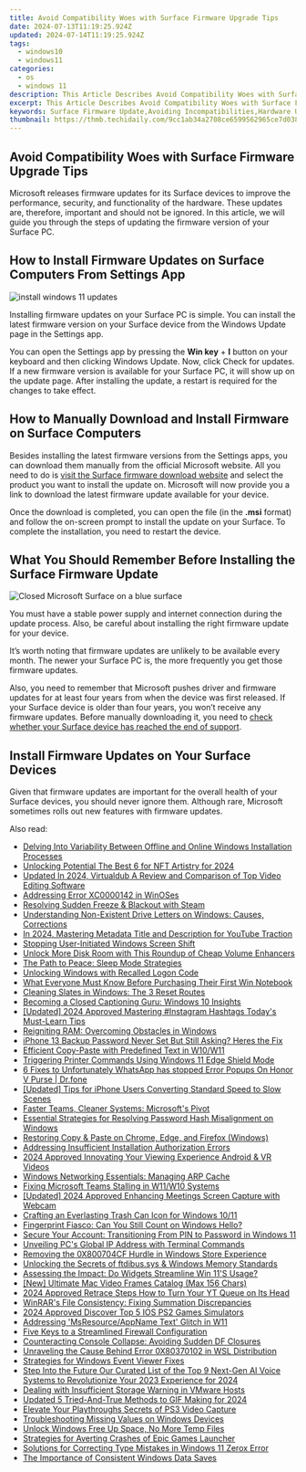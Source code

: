 ```yaml
---
title: Avoid Compatibility Woes with Surface Firmware Upgrade Tips
date: 2024-07-13T11:19:25.924Z
updated: 2024-07-14T11:19:25.924Z
tags:
  - windows10
  - windows11
categories:
  - os
  - windows 11
description: This Article Describes Avoid Compatibility Woes with Surface Firmware Upgrade Tips
excerpt: This Article Describes Avoid Compatibility Woes with Surface Firmware Upgrade Tips
keywords: Surface Firmware Update,Avoiding Incompatibilities,Hardware Upgrades,Tech Support Tips,Device Compatibility Guide,Microsoft Surface Fixes,Latest Firmware Trends
thumbnail: https://thmb.techidaily.com/9cc1ab34a2708ce6599562965ce7d038d6461c86c7f5043e45b0cca41d824dbd.jpg
---
```


## Avoid Compatibility Woes with Surface Firmware Upgrade Tips

 Microsoft releases firmware updates for its Surface devices to improve the performance, security, and functionality of the hardware. These updates are, therefore, important and should not be ignored. In this article, we will guide you through the steps of updating the firmware version of your Surface PC.

## How to Install Firmware Updates on Surface Computers From Settings App

![install windows 11 updates](https://static1.makeuseofimages.com/wordpress/wp-content/uploads/2022/11/install-windows-11-updates.jpg)

 Installing firmware updates on your Surface PC is simple. You can install the latest firmware version on your Surface device from the Windows Update page in the Settings app.

 You can open the Settings app by pressing the **Win key** \+ **I** button on your keyboard and then clicking Windows Update. Now, click Check for updates. If a new firmware version is available for your Surface PC, it will show up on the update page. After installing the update, a restart is required for the changes to take effect.

## How to Manually Download and Install Firmware on Surface Computers

 Besides installing the latest firmware versions from the Settings apps, you can download them manually from the official Microsoft website. All you need to do is [visit the Surface firmware download website](https://support.microsoft.com/en-us/surface/download-drivers-and-firmware-for-surface-09bb2e09-2a4b-cb69-0951-078a7739e120#bkmk%5Fupdate-manually) and select the product you want to install the update on. Microsoft will now provide you a link to download the latest firmware update available for your device.

 Once the download is completed, you can open the file (in the **.msi** format) and follow the on-screen prompt to install the update on your Surface. To complete the installation, you need to restart the device.

## What You Should Remember Before Installing the Surface Firmware Update

![Closed Microsoft Surface on a blue surface](https://static1.makeuseofimages.com/wordpress/wp-content/uploads/2023/04/closed-microsoft-surface-on-a-blue-surface.jpg)

 You must have a stable power supply and internet connection during the update process. Also, be careful about installing the right firmware update for your device.

 It’s worth noting that firmware updates are unlikely to be available every month. The newer your Surface PC is, the more frequently you get those firmware updates.

 Also, you need to remember that Microsoft pushes driver and firmware updates for at least four years from when the device was first released. If your Surface device is older than four years, you won’t receive any firmware updates. Before manually downloading it, you need to [check whether your Surface device has reached the end of support](https://www.makeuseof.com/surface-end-of-support/).

## Install Firmware Updates on Your Surface Devices

 Given that firmware updates are important for the overall health of your Surface devices, you should never ignore them. Although rare, Microsoft sometimes rolls out new features with firmware updates.



<ins class="adsbygoogle"
      style="display:block"
      data-ad-client="ca-pub-7571918770474297"
      data-ad-slot="8358498916"
      data-ad-format="auto"
      data-full-width-responsive="true"></ins>
<span class="atpl-alsoreadstyle">Also read:</span>
<div><ul>
<li><a href="https://win11.techidaily.com/delving-into-variability-between-offline-and-online-windows-installation-processes/"><u>Delving Into Variability Between Offline and Online Windows Installation Processes</u></a></li>
<li><a href="https://some-skills.techidaily.com/unlocking-potential-the-best-6-for-nft-artistry-for-2024/"><u>Unlocking Potential  The Best 6 for NFT Artistry for 2024</u></a></li>
<li><a href="https://ai-video-apps.techidaily.com/updated-in-2024-virtualdub-a-review-and-comparison-of-top-video-editing-software/"><u>Updated In 2024, Virtualdub A Review and Comparison of Top Video Editing Software</u></a></li>
<li><a href="https://win11.techidaily.com/addressing-error-xc0000142-in-winoses/"><u>Addressing Error XC0000142 in WinOSes</u></a></li>
<li><a href="https://win11.techidaily.com/resolving-sudden-freeze-and-blackout-with-steam/"><u>Resolving Sudden Freeze & Blackout with Steam</u></a></li>
<li><a href="https://win11.techidaily.com/understanding-non-existent-drive-letters-on-windows-causes-corrections/"><u>Understanding Non-Existent Drive Letters on Windows: Causes, Corrections</u></a></li>
<li><a href="https://youtube-lab.techidaily.com/24-mastering-metadata-title-and-description-for-youtube-traction/"><u>In 2024, Mastering Metadata  Title and Description for YouTube Traction</u></a></li>
<li><a href="https://win11.techidaily.com/stopping-user-initiated-windows-screen-shift/"><u>Stopping User-Initiated Windows Screen Shift</u></a></li>
<li><a href="https://win11.techidaily.com/unlock-more-disk-room-with-this-roundup-of-cheap-volume-enhancers/"><u>Unlock More Disk Room with This Roundup of Cheap Volume Enhancers</u></a></li>
<li><a href="https://win11.techidaily.com/the-path-to-peace-sleep-mode-strategies/"><u>The Path to Peace: Sleep Mode Strategies</u></a></li>
<li><a href="https://win11.techidaily.com/unlocking-windows-with-recalled-logon-code/"><u>Unlocking Windows with Recalled Logon Code</u></a></li>
<li><a href="https://win11.techidaily.com/what-everyone-must-know-before-purchasing-their-first-win-notebook/"><u>What Everyone Must Know Before Purchasing Their First Win Notebook</u></a></li>
<li><a href="https://win11.techidaily.com/cleaning-slates-in-windows-the-3-reset-routes/"><u>Cleaning Slates in Windows: The 3 Reset Routes</u></a></li>
<li><a href="https://win11.techidaily.com/becoming-a-closed-captioning-guru-windows-10-insights/"><u>Becoming a Closed Captioning Guru: Windows 10 Insights</u></a></li>
<li><a href="https://instagram-video-recordings.techidaily.com/updated-2024-approved-mastering-instagram-hashtags-todays-must-learn-tips/"><u>[Updated] 2024 Approved  Mastering #Instagram Hashtags  Today's Must-Learn Tips</u></a></li>
<li><a href="https://win11.techidaily.com/reigniting-ram-overcoming-obstacles-in-windows/"><u>Reigniting RAM: Overcoming Obstacles in Windows</u></a></li>
<li><a href="https://ios-unlock.techidaily.com/iphone-13-backup-password-never-set-but-still-asking-heres-the-fix-by-drfone-ios/"><u>iPhone 13 Backup Password Never Set But Still Asking? Heres the Fix</u></a></li>
<li><a href="https://win11.techidaily.com/efficient-copy-paste-with-predefined-text-in-w10w11/"><u>Efficient Copy-Paste with Predefined Text in W10/W11</u></a></li>
<li><a href="https://win11.techidaily.com/triggering-printer-commands-using-windows-11-edge-shield-mode/"><u>Triggering Printer Commands Using Windows 11 Edge Shield Mode</u></a></li>
<li><a href="https://howto.techidaily.com/6-fixes-to-unfortunately-whatsapp-has-stopped-error-popups-on-honor-v-purse-drfone-by-drfone-fix-android-problems-fix-android-problems/"><u>6 Fixes to Unfortunately WhatsApp has stopped Error Popups On Honor V Purse | Dr.fone</u></a></li>
<li><a href="https://some-guidance.techidaily.com/updated-tips-for-iphone-users-converting-standard-speed-to-slow-scenes/"><u>[Updated] Tips for iPhone Users  Converting Standard Speed to Slow Scenes</u></a></li>
<li><a href="https://win11.techidaily.com/faster-teams-cleaner-systems-microsofts-pivot/"><u>Faster Teams, Cleaner Systems: Microsoft's Pivot</u></a></li>
<li><a href="https://win11.techidaily.com/essential-strategies-for-resolving-password-hash-misalignment-on-windows/"><u>Essential Strategies for Resolving Password Hash Misalignment on Windows</u></a></li>
<li><a href="https://win11.techidaily.com/restoring-copy-and-paste-on-chrome-edge-and-firefox-windows/"><u>Restoring Copy & Paste on Chrome, Edge, and Firefox (Windows)</u></a></li>
<li><a href="https://win11.techidaily.com/addressing-insufficient-installation-authorization-errors/"><u>Addressing Insufficient Installation Authorization Errors</u></a></li>
<li><a href="https://fox-http.techidaily.com/2024-approved-innovating-your-viewing-experience-android-and-vr-videos/"><u>2024 Approved  Innovating Your Viewing Experience  Android & VR Videos</u></a></li>
<li><a href="https://win11.techidaily.com/windows-networking-essentials-managing-arp-cache/"><u>Windows Networking Essentials: Managing ARP Cache</u></a></li>
<li><a href="https://win11.techidaily.com/fixing-microsoft-teams-stalling-in-w11w10-systems/"><u>Fixing Microsoft Teams Stalling in W11/W10 Systems</u></a></li>
<li><a href="https://screen-sharing-recording.techidaily.com/updated-2024-approved-enhancing-meetings-screen-capture-with-webcam/"><u>[Updated] 2024 Approved  Enhancing Meetings  Screen Capture with Webcam</u></a></li>
<li><a href="https://win11.techidaily.com/crafting-an-everlasting-trash-can-icon-for-windows-1011/"><u>Crafting an Everlasting Trash Can Icon for Windows 10/11</u></a></li>
<li><a href="https://win11.techidaily.com/fingerprint-fiasco-can-you-still-count-on-windows-hello/"><u>Fingerprint Fiasco: Can You Still Count on Windows Hello?</u></a></li>
<li><a href="https://win11.techidaily.com/secure-your-account-transitioning-from-pin-to-password-in-windows-11/"><u>Secure Your Account: Transitioning From PIN to Password in Windows 11</u></a></li>
<li><a href="https://win11.techidaily.com/unveiling-pcs-global-ip-address-with-terminal-commands/"><u>Unveiling PC's Global IP Address with Terminal Commands</u></a></li>
<li><a href="https://win11.techidaily.com/removing-the-0x800704cf-hurdle-in-windows-store-experience/"><u>Removing the 0X800704CF Hurdle in Windows Store Experience</u></a></li>
<li><a href="https://win11.techidaily.com/unlocking-the-secrets-of-ftdibussys-and-windows-memory-standards/"><u>Unlocking the Secrets of ftdibus.sys & Windows Memory Standards</u></a></li>
<li><a href="https://win11.techidaily.com/assessing-the-impact-do-widgets-streamline-win-11s-usage/"><u>Assessing the Impact: Do Widgets Streamline Win 11'S Usage?</u></a></li>
<li><a href="https://digital-screen-recording.techidaily.com/new-ultimate-mac-video-frames-catalog-max-156-chars/"><u>[New] Ultimate Mac Video Frames Catalog (Max 156 Chars)</u></a></li>
<li><a href="https://youtube-stream.techidaily.com/2024-approved-retrace-steps-how-to-turn-your-yt-queue-on-its-head/"><u>2024 Approved  Retrace Steps  How to Turn Your YT Queue on Its Head</u></a></li>
<li><a href="https://win11.techidaily.com/winrars-file-consistency-fixing-summation-discrepancies/"><u>WinRAR's File Consistency: Fixing Summation Discrepancies</u></a></li>
<li><a href="https://screen-capture.techidaily.com/2024-approved-discover-top-5-ios-ps2-games-simulators/"><u>2024 Approved  Discover Top 5 IOS PS2 Games Simulators</u></a></li>
<li><a href="https://win11.techidaily.com/addressing-msresourceappname-text-glitch-in-w11/"><u>Addressing 'MsResource/AppName Text' Glitch in W11</u></a></li>
<li><a href="https://win11.techidaily.com/five-keys-to-a-streamlined-firewall-configuration/"><u>Five Keys to a Streamlined Firewall Configuration</u></a></li>
<li><a href="https://win11.techidaily.com/counteracting-console-collapse-avoiding-sudden-df-closures/"><u>Counteracting Console Collapse: Avoiding Sudden DF Closures</u></a></li>
<li><a href="https://win11.techidaily.com/unraveling-the-cause-behind-error-0x80370102-in-wsl-distribution/"><u>Unraveling the Cause Behind Error 0X80370102 in WSL Distribution</u></a></li>
<li><a href="https://win11.techidaily.com/strategies-for-windows-event-viewer-fixes/"><u>Strategies for Windows Event Viewer Fixes</u></a></li>
<li><a href="https://audio-shaping.techidaily.com/step-into-the-future-our-curated-list-of-the-top-9-next-gen-ai-voice-systems-to-revolutionize-your-2023-experience-for-2024/"><u>Step Into the Future Our Curated List of the Top 9 Next-Gen AI Voice Systems to Revolutionize Your 2023 Experience for 2024</u></a></li>
<li><a href="https://win11.techidaily.com/dealing-with-insufficient-storage-warning-in-vmware-hosts/"><u>Dealing with Insufficient Storage Warning in VMware Hosts</u></a></li>
<li><a href="https://ai-video-editing.techidaily.com/updated-5-tried-and-true-methods-to-gif-making-for-2024/"><u>Updated 5 Tried-And-True Methods to GIF Making for 2024</u></a></li>
<li><a href="https://screen-mirroring-recording.techidaily.com/elevate-your-playthroughs-secrets-of-ps3-video-capture/"><u>Elevate Your Playthroughs  Secrets of PS3 Video Capture</u></a></li>
<li><a href="https://win11.techidaily.com/troubleshooting-missing-values-on-windows-devices/"><u>Troubleshooting Missing Values on Windows Devices</u></a></li>
<li><a href="https://win11.techidaily.com/1719276552494-unlock-windows-free-up-space-no-more-temp-files/"><u>Unlock Windows Free Up Space, No More Temp Files</u></a></li>
<li><a href="https://win11.techidaily.com/strategies-for-averting-crashes-of-epic-games-launcher/"><u>Strategies for Averting Crashes of Epic Games Launcher</u></a></li>
<li><a href="https://win11.techidaily.com/solutions-for-correcting-type-mistakes-in-windows-11-zerox-error/"><u>Solutions for Correcting Type Mistakes in Windows 11 Zerox Error</u></a></li>
<li><a href="https://win11.techidaily.com/the-importance-of-consistent-windows-data-saves/"><u>The Importance of Consistent Windows Data Saves</u></a></li>
</ul></div>
